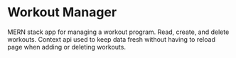 # Workout Manager

MERN stack app for managing a workout program. Read, create, and delete workouts. Context api used to keep data fresh without having to reload page when adding or deleting workouts.